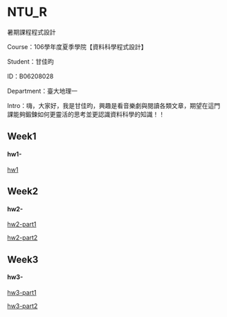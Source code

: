 # NTU_R
暑期課程程式設計

Course：106學年度夏季學院【資料科學程式設計】

Student：甘佳昀

ID：B06208028

Department：臺大地理一

Intro：嗨，大家好，我是甘佳昀，興趣是看音樂劇與閱讀各類文章，期望在這門課能夠鍛鍊如何更靈活的思考並更認識資料科學的知識！！

## Week1

#### hw1- 
[hw1](https://clairekan.github.io/NTU_R/week1/homework1.html)



## Week2

#### hw2- 
[hw2-part1](https://clairekan.github.io/NTU_R/week2/task1.html)

[hw2-part2](https://clairekan.github.io/NTU_R/week2/Task2%20(2).html)


## Week3

#### hw3-
[hw3-part1](https://clairekan.github.io/NTU_R/week3/hw1.html)

[hw3-part2](https://clairekan.github.io/NTU_R/week3/hw2.html)
